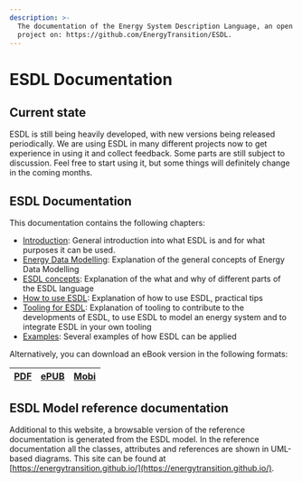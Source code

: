 ```yaml
---
description: >-
  The documentation of the Energy System Description Language, an open source
  project on: https://github.com/EnergyTransition/ESDL.
---
```


# ESDL Documentation

## Current state

ESDL is still being heavily developed, with new versions being released periodically. We are using ESDL in many different projects now to get experience in using it and collect feedback. Some parts are still subject to discussion. Feel free to start using it, but some things will definitely change in the coming months.

## ESDL Documentation

This documentation contains the following chapters:

* [Introduction](introduction.md): General introduction into what ESDL is and for what purposes it can be used.
* [Energy Data Modelling](energy-data-modelling.md): Explanation of the general concepts of Energy Data Modelling
* [ESDL concepts](esdl-concepts/): Explanation of the what and why of different parts of the ESDL language
* [How to use ESDL](how-to-use-esdl.md): Explanation of how to use ESDL, practical tips
* [Tooling for ESDL](tooling-for-esdl/): Explanation of tooling to contribute to the developments of ESDL, to use ESDL to model an energy system and to integrate ESDL in your own tooling
* [Examples](examples/): Several examples of how ESDL can be applied

Alternatively, you can download an eBook version in the following formats:

| [PDF](https://github.com/EnergyTransition/ESDL-gitbook/raw/master/out/esdl.pdf) | [ePUB](https://github.com/EnergyTransition/ESDL-gitbook/raw/master/out/esdl.epub) | [Mobi](https://github.com/EnergyTransition/ESDL-gitbook/raw/master/out/esdl.mobi) |
| :--- | :--- | :--- |

## ESDL Model reference documentation

Additional to this website, a browsable version of the reference documentation is generated from the ESDL model. In the reference documentation all the classes, attributes and references are shown in UML-based diagrams. This site can be found at [https://energytransition.github.io/](https://energytransition.github.io/).
